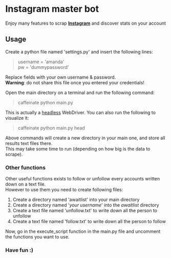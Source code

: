 # Instagram master bot

Enjoy many features to scrap [**Instagram**](https://instagram.com) and discover stats on your account

## Usage

Create a python file named 'settings.py' and insert the following lines:

> username = 'amanda' <br>
> pw = 'dummypassword'

Replace fields with your own username & password. <br>
**Warning**: do not share this file once you entered your credentials!

Open the main directory on a terminal and run the following command: 

> caffeinate python main.py

This is actually a [headless](https://www.built.io/blog/run-selenium-tests-in-headless-browser) WebDriver.
You can also run the following to visualize it:

> caffeinate python main.py head

Above commands will create a new directory in your main one, and store all results text files there. <br>
This may take some time to run (depending on how big is the data to scrape).

### Other functions

Other useful functions exists to follow or unfollow every accounts written down on a text file. <br>
However to use them you need to create following files:

1. Create a directory named 'awaitlist' into your main directory
2. Create a directory named '*your username*' into the *awaitlist* directory
3. Create a text file named 'unfollow.txt' to write down all the person to unfollow
4. Create a text file named 'follow.txt' to write down all the person to follow

Now, go in the execute_script function in the main.py file and uncomment the functions you want to use.

### Have fun :)
